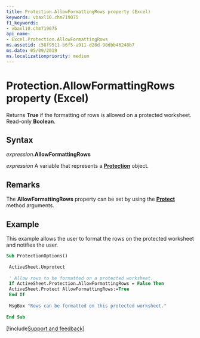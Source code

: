 ```yaml
---
title: Protection.AllowFormattingRows property (Excel)
keywords: vbaxl10.chm719075
f1_keywords:
- vbaxl10.chm719075
api_name:
- Excel.Protection.AllowFormattingRows
ms.assetid: c58f9511-b6f5-a911-d20d-90dbb46248b7
ms.date: 05/09/2019
ms.localizationpriority: medium
---
```



# Protection.AllowFormattingRows property (Excel)

Returns **True** if the formatting of rows is allowed on a protected worksheet. Read-only **Boolean**.


## Syntax

_expression_.**AllowFormattingRows**

_expression_ A variable that represents a **[Protection](Excel.Protection.md)** object.


## Remarks

The **AllowFormattingRows** property can be set by using the **[Protect](Excel.Worksheet.Protect.md)** method arguments.


## Example

This example allows the user to format the rows on the protected worksheet and notifies the user.

```vb
Sub ProtectionOptions() 
 
 ActiveSheet.Unprotect 
 
 ' Allow rows to be formatted on a protected worksheet. 
 If ActiveSheet.Protection.AllowFormattingRows = False Then 
 ActiveSheet.Protect AllowFormattingRows:=True 
 End If 
 
 MsgBox "Rows can be formatted on this protected worksheet." 
 
End Sub
```



[!include[Support and feedback](~/includes/feedback-boilerplate.md)]